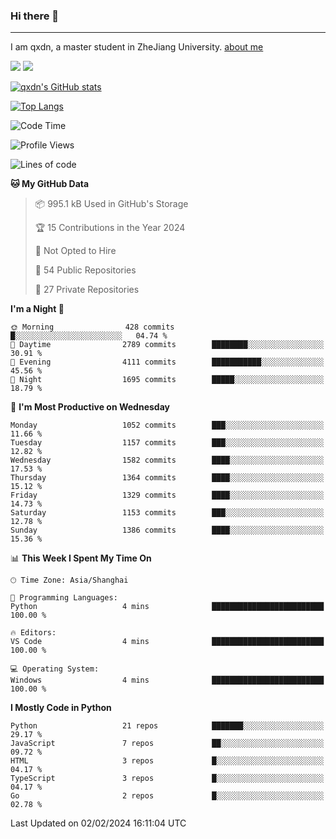 ### Hi there 👋
---

I am qxdn, a master student in ZheJiang University. [about me](https://qianxu.run/about/)

[![](https://img.shields.io/badge/blog-qxdn-brightgreen?style=for-the-badge&logo=hexo)](https://qianxu.run) [![](https://img.shields.io/badge/bilibili-qxdn-ff69b4?style=for-the-badge&logo=Bilibili)](https://space.bilibili.com/11674667)


[![qxdn's GitHub stats](https://github-readme-stats.vercel.app/api?username=qxdn&count_private=true&show_icons=true)](https://github.com/qxdn)

[![Top Langs](https://github-readme-stats.vercel.app/api/top-langs/?username=qxdn&layout=compact)](https://github.com/qxdn)

<!--START_SECTION:waka-->
![Code Time](http://img.shields.io/badge/Code%20Time-1%2C346%20hrs%2055%20mins-blue)

![Profile Views](http://img.shields.io/badge/Profile%20Views-0-blue)

![Lines of code](https://img.shields.io/badge/From%20Hello%20World%20I%27ve%20Written-10.9%20million%20lines%20of%20code-blue)

**🐱 My GitHub Data** 

> 📦 995.1 kB Used in GitHub's Storage 
 > 
> 🏆 15 Contributions in the Year 2024
 > 
> 🚫 Not Opted to Hire
 > 
> 📜 54 Public Repositories 
 > 
> 🔑 27 Private Repositories 
 > 
**I'm a Night 🦉** 

```text
🌞 Morning                428 commits         █░░░░░░░░░░░░░░░░░░░░░░░░   04.74 % 
🌆 Daytime                2789 commits        ████████░░░░░░░░░░░░░░░░░   30.91 % 
🌃 Evening                4111 commits        ███████████░░░░░░░░░░░░░░   45.56 % 
🌙 Night                  1695 commits        █████░░░░░░░░░░░░░░░░░░░░   18.79 % 
```
📅 **I'm Most Productive on Wednesday** 

```text
Monday                   1052 commits        ███░░░░░░░░░░░░░░░░░░░░░░   11.66 % 
Tuesday                  1157 commits        ███░░░░░░░░░░░░░░░░░░░░░░   12.82 % 
Wednesday                1582 commits        ████░░░░░░░░░░░░░░░░░░░░░   17.53 % 
Thursday                 1364 commits        ████░░░░░░░░░░░░░░░░░░░░░   15.12 % 
Friday                   1329 commits        ████░░░░░░░░░░░░░░░░░░░░░   14.73 % 
Saturday                 1153 commits        ███░░░░░░░░░░░░░░░░░░░░░░   12.78 % 
Sunday                   1386 commits        ████░░░░░░░░░░░░░░░░░░░░░   15.36 % 
```


📊 **This Week I Spent My Time On** 

```text
🕑︎ Time Zone: Asia/Shanghai

💬 Programming Languages: 
Python                   4 mins              █████████████████████████   100.00 % 

🔥 Editors: 
VS Code                  4 mins              █████████████████████████   100.00 % 

💻 Operating System: 
Windows                  4 mins              █████████████████████████   100.00 % 
```

**I Mostly Code in Python** 

```text
Python                   21 repos            ███████░░░░░░░░░░░░░░░░░░   29.17 % 
JavaScript               7 repos             ██░░░░░░░░░░░░░░░░░░░░░░░   09.72 % 
HTML                     3 repos             █░░░░░░░░░░░░░░░░░░░░░░░░   04.17 % 
TypeScript               3 repos             █░░░░░░░░░░░░░░░░░░░░░░░░   04.17 % 
Go                       2 repos             █░░░░░░░░░░░░░░░░░░░░░░░░   02.78 % 
```




 Last Updated on 02/02/2024 16:11:04 UTC
<!--END_SECTION:waka-->

<!--
**qxdn/qxdn** is a ✨ _special_ ✨ repository because its `README.md` (this file) appears on your GitHub profile.

Here are some ideas to get you started:

- 🔭 I’m currently working on ...
- 🌱 I’m currently learning ...
- 👯 I’m looking to collaborate on ...
- 🤔 I’m looking for help with ...
- 💬 Ask me about ...
- 📫 How to reach me: ...
- 😄 Pronouns: ...
- ⚡ Fun fact: ...
-->
